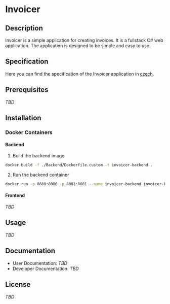 # Invoicer

## Description
Invoicer is a simple application for creating invoices. It is a fullstack C# web application. The application is designed to be simple and easy to use.

## Specification
Here you can find the specification of the Invoicer application in [czech](./docs/specification.md).

## Prerequisites
*TBD*

## Installation
### Docker Containers
#### Backend
 1. Build the backend image
```bash
docker build -f ./Backend/Dockerfile.custom -t invoicer-backend .
```
 2. Run the backend container
```bash
docker run -p 8080:8080 -p 8081:8081 --name invoicer-backend invoicer-backend
```

#### Frontend
*TBD*

## Usage
*TBD*

## Documentation
- User Documentation: *TBD*
- Developer Documentation: *TBD*

## License
*TBD*
